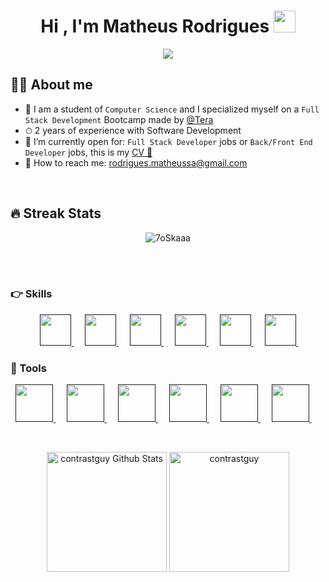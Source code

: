<h1 align="center">Hi , I'm Matheus Rodrigues <img src="https://media.giphy.com/media/hvRJCLFzcasrR4ia7z/giphy.gif" width="35"></h1>
<p align="center">
  <a href="https://github.com/DenverCoder1/readme-typing-svg"><img src="https://readme-typing-svg.herokuapp.com?lines=Full+Stack+Developer&center=true&width=500&height=50"></a>
</p>



## :sassy_man:  About me
- :school: I am a student of `Computer Science` and I specialized myself on a `Full Stack Development` Bootcamp made by [@Tera](https://www.linkedin.com/school/somostera/)
- ⏱ 2 years of experience with Software Development
- :thinking: I’m currently open for: `Full Stack Developer` jobs  or  `Back/Front End Developer` jobs, this is my [CV 📄](https://1drv.ms/w/s!As4c2U00v8AHkRUTL1j_AKS1fbp2?e=QyuaGr)
- 📧 How to reach me: rodrigues.matheussa@gmail.com

<br>

## 🔥 Streak Stats
<p align="center"><img src="https://github-readme-streak-stats.herokuapp.com?user=contrastguy&theme=tokyonight" alt="7oSkaaa" /></p>

<br>
<br>


### 👉 Skills

<p align="center"> 
  &emsp; 
  <a href="" target="_blank"> 
      <img height=50px width=50px src="https://cdn.jsdelivr.net/gh/devicons/devicon/icons/nodejs/nodejs-original.svg" />
  </a> 
  &emsp;
  <a href="" target="_blank">
       <img height=50px width=50px src="https://cdn.jsdelivr.net/gh/devicons/devicon/icons/react/react-original.svg" />    
   </a>
  &emsp;
  <a href="" target="_blank"> 
    <img height=50px width=50px src="https://cdn.jsdelivr.net/gh/devicons/devicon/icons/python/python-original.svg" />
  </a>
  &emsp;
   <a href="" target="_blank"> 
     <img height=50px width=50px src="https://cdn.jsdelivr.net/gh/devicons/devicon/icons/html5/html5-original.svg" />
  </a> 
  &emsp;
   <a href="" target="_blank"> 
     <img height=50px width=50px src="https://cdn.jsdelivr.net/gh/devicons/devicon/icons/css3/css3-original.svg" />
  </a> 
  &emsp;
   <a href="" target="_blank"> 
     <img height=50px width=50px src="https://cdn.jsdelivr.net/gh/devicons/devicon/icons/javascript/javascript-original.svg" /> 
  </a> 
  &emsp;
  </p>	
  
  ### 🧰 Tools	
  <p align="center">
      <a href="" target="_blank"> 
        <img height=60px width=60px src="https://cdn.jsdelivr.net/gh/devicons/devicon/icons/amazonwebservices/amazonwebservices-plain-wordmark.svg" />       
      </a> 
      &emsp;	
      <a href="" target="_blank"> 
        <img height=60px width=60px src="https://cdn.jsdelivr.net/gh/devicons/devicon/icons/mongodb/mongodb-original-wordmark.svg" />      
      </a> 
      &emsp;		  
      <a href="" target="_blank"> 
        <img height=60px width=60px src="https://cdn.jsdelivr.net/gh/devicons/devicon/icons/postgresql/postgresql-original-wordmark.svg" />      
      </a> 
      &emsp;	  
      <a href="" target="_blank"> 
        <img height=60px width=60px src="https://cdn.jsdelivr.net/gh/devicons/devicon/icons/canva/canva-original.svg" />      
      </a> 
      &emsp;	  
      <a href="" target="_blank"> 
       <img height=60px width=60px src="https://cdn.jsdelivr.net/gh/devicons/devicon/icons/git/git-original.svg" />      
      </a> 
      &emsp;	  
      <a href="" target="_blank"> 
       <img height=60px widht=60px  src="https://cdn.jsdelivr.net/gh/devicons/devicon/icons/npm/npm-original-wordmark.svg" />    
      </a> 
      &emsp;	  
	  
	  
  </p>			
 
  <br/>
 	 <p align="center">
   		 <a href="https://github.com/anuraghazra/github-readme-stats"><img alt="contrastguy Github Stats" src="https://github-readme-stats.vercel.app/api?username=contrastguy&theme=tokyonight" height="192px"/></a>
	  <img src="https://github-readme-stats.vercel.app/api/top-langs?username=contrastguy&langs_count=10&show_icons=true&locale=en&layout=compact&theme=tokyonight" alt="contrastguy" height="192px"/>
  	</p>

